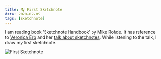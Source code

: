 ```yaml
---
title: My First Sketchnote
date: 2020-02-05
tags: [sketchnote]
---
```


I am reading book 'Sketchnote Handbook' by Mike Rohde. It has
reference to [Veronica Erb](http://veronicaerb.com/) and her [talk
about sketchnotes](https://vimeo.com/53185795). While listening to the
talk, I draw my first sketchnote.

![First Sketchnote](/img/first-sketchnote.jpg)

